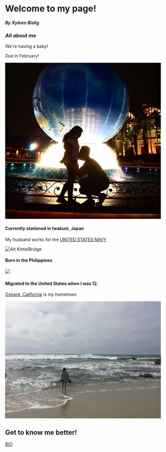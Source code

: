 # Welcome to my page!
#### *By Xyleen Bislig*


### *All about me*

We're having a baby! 

Due in February!

![](39113449_2235497473131593_17115242811097088_n.jpg)

#### Currently stationed in Iwakuni, Japan

My husband works for the [UNITED STATES NAVY](https://www.navy.mil)


![Alt KintaiBridge](fullsizeoutput_1163.jpeg)

#### Born in the Philippines

![](GOPR0649.JPG)

#### Migrated to the United States when I was 12. 

[Oxnard, California](https://visitoxnard.com) is my hometown 

![](IMG_5443.JPG)

## Get to know me better!

[BIO](xhaixhai.github.io/bio)
